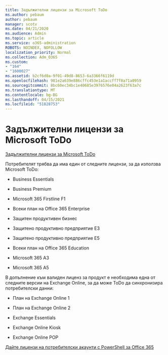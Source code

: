 ```yaml
---
title: Задължителни лицензи за Microsoft ToDo
ms.author: pebaum
author: pebaum
manager: scotv
ms.date: 04/21/2020
ms.audience: Admin
ms.topic: article
ms.service: o365-administration
ROBOTS: NOINDEX, NOFOLLOW
localization_priority: Normal
ms.collection: Adm_O365
ms.custom:
- "164"
- "1600027"
ms.assetid: b2cf6d0a-9f01-49d8-8653-6a3366f6119d
ms.openlocfilehash: 981e2a639e886cffc453e1a1accff7f8a71a0959
ms.sourcegitcommit: 8bc60ec34bc1e40685e3976576e04a2623f63a7c
ms.translationtype: MT
ms.contentlocale: bg-BG
ms.lasthandoff: 04/15/2021
ms.locfileid: "51828753"
---
```

# <a name="required-licenses-for-microsoft-todo"></a>Задължителни лицензи за Microsoft ToDo

[Задължителни лицензи за Microsoft ToDo](https://support.office.com/article/381e9d1b-c500-49b5-973e-890fd86528d7.aspx)
  
Потребителят трябва да има един от следните лицензи, за да използва Microsoft ToDo:
  
- Business Essentials

- Business Premium

- Microsoft 365 Firstline F1

- Всеки план на Office 365 Enterprise

- Защитен продуктивен бизнес

- Защитено продуктивно предприятие E3

- Защитено продуктивно предприятие E5

- Всеки план на Office 365 Education

- Microsoft 365 A3

- Microsoft 365 A5

В допълнение към валиден лиценз за продукт е необходима една от следните версии на Exchange Online, за да може ToDo да синхронизира потребителски данни:
  
- План на Exchange Online 1

- План на Exchange Online 2

- Exchange Essentials

- Exchange Online Kiosk

- Exchange Online POP

[Дайте лицензи на потребителски акаунти с PowerShell за Office 365](https://docs.microsoft.com/office365/enterprise/powershell/assign-licenses-to-user-accounts-with-office-365-powershell )
  
